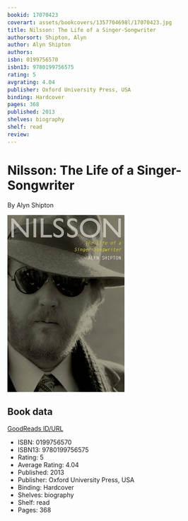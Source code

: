 ```yaml
---
bookid: 17070423
coverart: assets/bookcovers/1357704698l/17070423.jpg
title: Nilsson: The Life of a Singer-Songwriter
authorsort: Shipton, Alyn
author: Alyn Shipton
authors: 
isbn: 0199756570
isbn13: 9780199756575
rating: 5
avgrating: 4.04
publisher: Oxford University Press, USA
binding: Hardcover
pages: 368
published: 2013
shelves: biography
shelf: read
review: 
---
```


# Nilsson: The Life of a Singer-Songwriter

By Alyn Shipton

![](../../assets/bookcovers/1357704698l/17070423.jpg)

## Book data

[GoodReads ID/URL](https://www.goodreads.com/book/show/17070423)

- ISBN: 0199756570
- ISBN13: 9780199756575
- Rating: 5
- Average Rating: 4.04
- Published: 2013
- Publisher: Oxford University Press, USA
- Binding: Hardcover
- Shelves: biography
- Shelf: read
- Pages: 368

